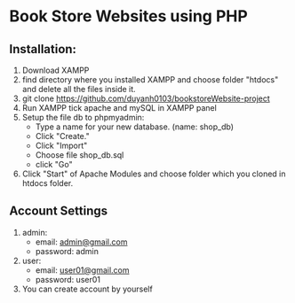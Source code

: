 # Book Store Websites using PHP

## Installation: 
1. Download XAMPP
2. find directory where you installed XAMPP and choose folder "htdocs" and delete all the files inside it.
3. git clone https://github.com/duyanh0103/bookstoreWebsite-project
4. Run XAMPP tick apache and mySQL in XAMPP panel
5. Setup the file db to phpmyadmin:
    - Type a name for your new database. (name: shop_db)
    - Click "Create."
    - Click "Import"
    - Choose file shop_db.sql 
    - click "Go"
6. Click "Start" of Apache Modules and choose folder which you cloned in htdocs folder.

## Account Settings
1. admin:
    - email: admin@gmail.com
    - password: admin
2. user:
    - email: user01@gmail.com
    - password: user01
3. You can create account by yourself